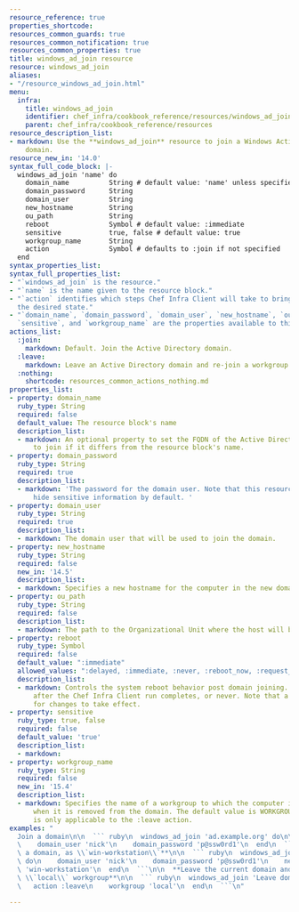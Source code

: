 ```yaml
---
resource_reference: true
properties_shortcode: 
resources_common_guards: true
resources_common_notification: true
resources_common_properties: true
title: windows_ad_join resource
resource: windows_ad_join
aliases:
- "/resource_windows_ad_join.html"
menu:
  infra:
    title: windows_ad_join
    identifier: chef_infra/cookbook_reference/resources/windows_ad_join windows_ad_join
    parent: chef_infra/cookbook_reference/resources
resource_description_list:
- markdown: Use the **windows_ad_join** resource to join a Windows Active Directory
    domain.
resource_new_in: '14.0'
syntax_full_code_block: |-
  windows_ad_join 'name' do
    domain_name          String # default value: 'name' unless specified
    domain_password      String
    domain_user          String
    new_hostname         String
    ou_path              String
    reboot               Symbol # default value: :immediate
    sensitive            true, false # default value: true
    workgroup_name       String
    action               Symbol # defaults to :join if not specified
  end
syntax_properties_list: 
syntax_full_properties_list:
- "`windows_ad_join` is the resource."
- "`name` is the name given to the resource block."
- "`action` identifies which steps Chef Infra Client will take to bring the node into
  the desired state."
- "`domain_name`, `domain_password`, `domain_user`, `new_hostname`, `ou_path`, `reboot`,
  `sensitive`, and `workgroup_name` are the properties available to this resource."
actions_list:
  :join:
    markdown: Default. Join the Active Directory domain.
  :leave:
    markdown: Leave an Active Directory domain and re-join a workgroup.
  :nothing:
    shortcode: resources_common_actions_nothing.md
properties_list:
- property: domain_name
  ruby_type: String
  required: false
  default_value: The resource block's name
  description_list:
  - markdown: An optional property to set the FQDN of the Active Directory domain
      to join if it differs from the resource block's name.
- property: domain_password
  ruby_type: String
  required: true
  description_list:
  - markdown: 'The password for the domain user. Note that this resource is set to
      hide sensitive information by default. '
- property: domain_user
  ruby_type: String
  required: true
  description_list:
  - markdown: The domain user that will be used to join the domain.
- property: new_hostname
  ruby_type: String
  required: false
  new_in: '14.5'
  description_list:
  - markdown: Specifies a new hostname for the computer in the new domain.
- property: ou_path
  ruby_type: String
  required: false
  description_list:
  - markdown: The path to the Organizational Unit where the host will be placed.
- property: reboot
  ruby_type: Symbol
  required: false
  default_value: ":immediate"
  allowed_values: ":delayed, :immediate, :never, :reboot_now, :request_reboot"
  description_list:
  - markdown: Controls the system reboot behavior post domain joining. Reboot immediately,
      after the Chef Infra Client run completes, or never. Note that a reboot is necessary
      for changes to take effect.
- property: sensitive
  ruby_type: true, false
  required: false
  default_value: 'true'
  description_list:
  - markdown: 
- property: workgroup_name
  ruby_type: String
  required: false
  new_in: '15.4'
  description_list:
  - markdown: Specifies the name of a workgroup to which the computer is added to
      when it is removed from the domain. The default value is WORKGROUP. This property
      is only applicable to the :leave action.
examples: "
  Join a domain\n\n  ``` ruby\n  windows_ad_join 'ad.example.org' do\n\
  \    domain_user 'nick'\n    domain_password 'p@ssw0rd1'\n  end\n  ```\n\n  **Join\
  \ a domain, as \\`win-workstation\\`**\n\n  ``` ruby\n  windows_ad_join 'ad.example.org'\
  \ do\n    domain_user 'nick'\n    domain_password 'p@ssw0rd1'\n    new_hostname\
  \ 'win-workstation'\n  end\n  ```\n\n  **Leave the current domain and re-join the\
  \ \\`local\\` workgroup**\n\n  ``` ruby\n  windows_ad_join 'Leave domain' do\n \
  \   action :leave\n    workgroup 'local'\n  end\n  ```\n"

---
```

